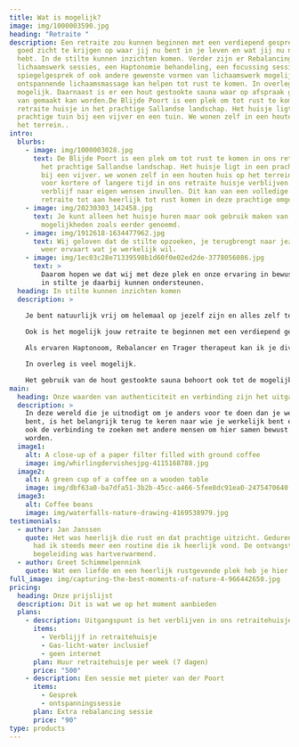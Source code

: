 ```yaml
---
title: Wat is mogelijk?
image: img/1000003590.jpg
heading: "Retraite "
description: Een retraite zou kunnen beginnen met een verdiepend gesprek, om
  goed zicht te krijgen op waar jij nu bent in je leven en wat jij nu nodig
  hebt. In de stilte kunnen inzichten komen. Verder zijn er Rebalancing
  lichaamswerk sessies, een Haptonomie behandeling, een focussing sessie, en
  spiegelgesprek of ook andere gewenste vormen van lichaamswerk mogelijk. Een
  ontspannende lichaamsmassage kan helpen tot rust te komen. In overleg is veel
  mogelijk. Daarnaast is er een hout gestookte sauna waar op afspraak gebruik
  van gemaakt kan worden.De Blijde Poort is een plek om tot rust te komen in ons
  retraite huisje in het prachtige Sallandse landschap. Het huisje ligt in een
  prachtige tuin bij een vijver en een tuin. We wonen zelf in een houten huis op
  het terrein..
intro:
  blurbs:
    - image: img/1000003028.jpg
      text: De Blijde Poort is een plek om tot rust te komen in ons retraite huisje in
        het prachtige Sallandse landschap. Het huisje ligt in een prachtige tuin
        bij een vijver. we wonen zelf in een houten huis op het terrein. Je kunt
        voor kortere of langere tijd in ons retraite huisje verblijven en het
        verblijf naar eigen wensen invullen. Dit kan van een volledige meditatie
        retraite tot aan heerlijk tot rust komen in deze prachtige omgeving.
    - image: img/20230303_142458.jpg
      text: Je kunt alleen het huisje huren maar ook gebruik maken van extra
        mogelijkheden zoals eerder genoemd.
    - image: img/1912618-1634477962.jpg
      text: Wij geloven dat de stilte opzoeken, je terugbrengt naar jezelf waardoor je
        weer ervaart wat je werkelijk wil.
    - image: img/1ec03c28e71339598b1d60f0e02ed2de-3778056086.jpg
      text: >
        Daarom hopen we dat wij met deze plek en onze ervaring in bewustwoording
        in stilte je daarbij kunnen ondersteunen.
  heading: In stilte kunnen inzichten komen
  description: >
    
    Je bent natuurlijk vrij om helemaal op jezelf zijn en alles zelf te organiseren. 

    Ook is het mogelijk jouw retraite te beginnen met een verdiepend gesprek, om goed zicht te krijgen op waar jij nu bent in je leven en wat jij nu nodig hebt. 

    Als ervaren Haptonoom, Rebalancer en Trager therapeut kan ik je diverse lichaamswerk sessies aanbieden. Ook ontspannende lichaamsmassage kan helpen tot rust te komen. 

    In overleg is veel mogelijk. 

    Het gebruik van de hout gestookte sauna behoort ook tot de mogelijkheden. 
main:
  heading: Onze waarden van authenticiteit en verbinding zijn het uitgangspunt
  description: >
    In deze wereld die je uitnodigt om je anders voor te doen dan je werkelijk
    bent, is het belangrijk terug te keren naar wie je werkelijk bent en daarbij
    ook de verbinding te zoeken met andere mensen om hier samen bewust in te
    worden.
  image1:
    alt: A close-up of a paper filter filled with ground coffee
    image: img/whirlingdervishesjpg-4115168788.jpg
  image2:
    alt: A green cup of a coffee on a wooden table
    image: img/dbf63a0-ba7dfa51-3b2b-45cc-a466-5fee8dc91ea0-2475470640.jpg
  image3:
    alt: Coffee beans
    image: img/waterfalls-nature-drawing-4169538979.jpg
testimonials:
  - author: Jan Janssen
    quote: Het was heerlijk die rust en dat prachtige uitzicht. Gedurende de week
      had ik steeds meer een routine die ik heerlijk vond. De ontvangst en
      begeleiding was hartverwarmend.
  - author: Greet Schimmelpennink
    quote: Wat een liefde en een heerlijk rustgevende plek heb je hier Pieter!
full_image: img/capturing-the-best-moments-of-nature-4-966442650.jpg
pricing:
  heading: Onze prijslijst
  description: Dit is wat we op het moment aanbieden
  plans:
    - description: Uitgangspunt is het verblijven in ons retraitehuisje.
      items:
        - Verblijjf in retraitehuisje
        - Gas-licht-water inclusief
        - geen internet
      plan: Huur retraitehuisje per week (7 dagen)
      price: "500"
    - description: Een sessie met pieter van der Poort
      items:
        - Gesprek
        - ontspanningssessie
      plan: Extra rebalancing sessie
      price: "90"
type: products
---
```

